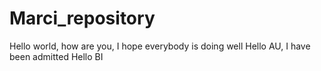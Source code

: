 # Marci_repository
Hello world, how are you, I hope everybody is doing well
Hello AU, I have been admitted
Hello BI
